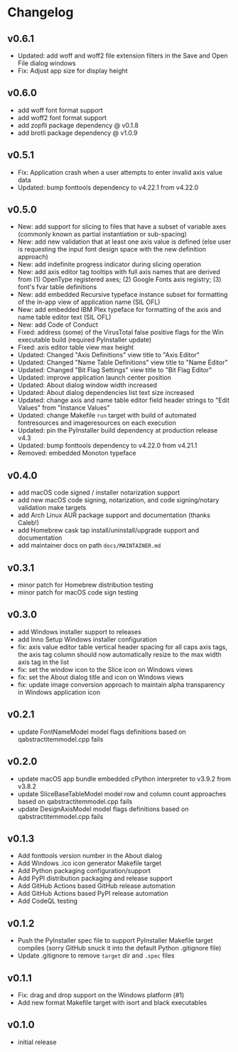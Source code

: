 # Changelog

## v0.6.1

- Updated: add woff and woff2 file extension filters in the Save and Open File dialog windows
- Fix: Adjust app size for display height

## v0.6.0

- add woff font format support
- add woff2 font format support
- add zopfli package dependency @ v0.1.8
- add brotli package dependency @ v1.0.9

## v0.5.1

- Fix: Application crash when a user attempts to enter invalid axis value data
- Updated: bump fonttools dependency to v4.22.1 from v4.22.0

## v0.5.0

- New: add support for slicing to files that have a subset of variable axes (commonly known as partial instantiation or sub-spacing)
- New: add new validation that at least one axis value is defined (else user is requesting the input font design space with the new definition approach)
- New: add indefinite progress indicator during slicing operation
- New: add axis editor tag tooltips with full axis names that are derived from (1) OpenType registered axes; (2) Google Fonts axis registry; (3) font's fvar table definitions
- New: add embedded Recursive typeface instance subset for formatting of the in-app view of application name (SIL OFL)
- New: add embedded IBM Plex typeface for formatting of the axis and name table editor text (SIL OFL)
- New: add Code of Conduct
- Fixed: address (some) of the VirusTotal false positive flags for the Win executable build (required PyInstaller update)
- Fixed: axis editor table view max height
- Updated: Changed "Axis Definitions" view title to "Axis Editor"
- Updated: Changed "Name Table Definitions" view title to "Name Editor"
- Updated: Changed "Bit Flag Settings" view title to "Bit Flag Editor"
- Updated: improve application launch center position
- Updated: About dialog window width increased
- Updated: About dialog dependencies list text size increased
- Updated: change axis and name table editor field header strings to "Edit Values" from "Instance Values"
- Updated: change Makefile `run` target with build of automated fontresources and imageresources on each execution
- Updated: pin the PyInstaller build dependency at production release v4.3
- Updated: bump fonttools dependency to v4.22.0 from v4.21.1
- Removed: embedded Monoton typeface

## v0.4.0

- add macOS code signed / installer notarization support
- add new macOS code signing, notarization, and code signing/notary validation make targets
- add Arch Linux AUR package support and documentation (thanks Caleb!)
- add Homebrew cask tap install/uninstall/upgrade support and documentation
- add maintainer docs on path `docs/MAINTAINER.md`

## v0.3.1

- minor patch for Homebrew distribution testing
- minor patch for macOS code sign testing

## v0.3.0

- add Windows installer support to releases
- add Inno Setup Windows installer configuration
- fix: axis value editor table vertical header spacing for all caps axis tags, the axis tag column should now automatically resize to the max width axis tag in the list
- fix: set the window icon to the Slice icon on Windows views
- fix: set the About dialog title and icon on Windows views
- fix: update image conversion approach to maintain alpha transparency in Windows application icon

## v0.2.1

- update FontNameModel model flags definitions based on qabstractitemmodel.cpp fails

## v0.2.0

- update macOS app bundle embedded cPython interpreter to v3.9.2 from v3.8.2
- update SliceBaseTableModel model row and column count approaches based on qabstractitemmodel.cpp fails
- update DesignAxisModel model flags definitions based on qabstractitemmodel.cpp fails

## v0.1.3

- Add fonttools version number in the About dialog
- Add Windows .ico icon generator Makefile target
- Add Python packaging configuration/support
- Add PyPI distribution packaging and release support
- Add GitHub Actions based GitHub release automation
- Add GitHub Actions based PyPI release automation
- Add CodeQL testing

## v0.1.2

- Push the PyInstaller spec file to support PyInstaller Makefile target compiles (sorry GitHub snuck it into the default Python .gitignore file)
- Update .gitignore to remove `target` dir and `.spec` files

## v0.1.1

- Fix: drag and drop support on the Windows platform (#1)
- Add new format Makefile target with isort and black executables

## v0.1.0

- initial release
